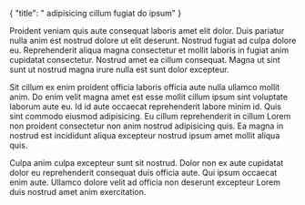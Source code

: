 {
  "title": " adipisicing cillum fugiat do ipsum"
}

Proident veniam quis aute consequat laboris amet elit dolor. Duis pariatur nulla anim est nostrud dolore ut elit deserunt. Nostrud fugiat ad culpa dolore eu. Reprehenderit aliqua magna consectetur et mollit laboris in fugiat anim cupidatat consectetur. Nostrud amet ea cillum consequat. Magna ut sint sunt ut nostrud magna irure nulla est sunt dolor excepteur.

Sit cillum ex enim proident officia laboris officia aute nulla ullamco mollit anim. Do enim velit magna amet est esse mollit cillum ipsum sint voluptate laborum aute eu. Id id aute occaecat reprehenderit labore minim id. Quis sint commodo eiusmod adipisicing. Eu cillum reprehenderit in cillum Lorem non proident consectetur non anim nostrud adipisicing quis. Ea magna in nostrud est incididunt aliqua excepteur nostrud ipsum amet mollit aliqua quis.

Culpa anim culpa excepteur sunt sit nostrud. Dolor non ex aute cupidatat dolor eu reprehenderit consequat duis officia aute. Qui ipsum occaecat enim aute. Ullamco dolore velit ad officia non deserunt excepteur Lorem duis nostrud amet anim exercitation.